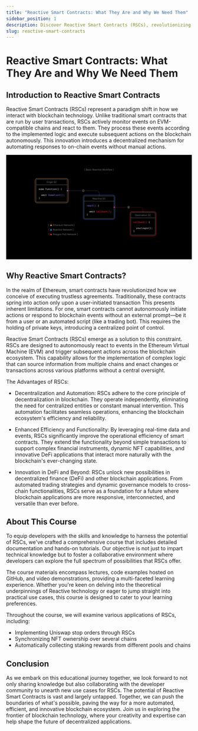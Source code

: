 ```yaml
---
title: "Reactive Smart Contracts: What They Are and Why We Need Them"
sidebar_position: 1
description: Discover Reactive Smart Contracts (RSCs), revolutionizing blockchain interaction with decentralized automation. Join our course to explore their potential, from Uniswap stop orders to NFT synchronization.
slug: reactive-smart-contracts
---
```


# Reactive Smart Contracts: What They Are and Why We Need Them

## Introduction to Reactive Smart Contracts

Reactive Smart Contracts (RSCs) represent a paradigm shift in how we interact with blockchain technology. Unlike
traditional smart contracts that are run by user transactions, RSCs actively monitor events on EVM-compatible chains
and react to them. They process these events according to the implemented logic and execute subsequent actions on the
blockchain autonomously. This innovation introduces a decentralized mechanism for automating responses to on-chain events
without manual actions.

![Basic Reactive Workflow](./img/basic-reactive-workflow.jpg)

## Why Reactive Smart Contracts?

In the realm of Ethereum, smart contracts have revolutionized how we conceive of executing trustless agreements.
Traditionally, these contracts spring into action only upon a user-initiated transaction This presents inherent
limitations. For one, smart contracts cannot autonomously initiate actions or respond to blockchain events without an
external prompt—be it from a user or an automated script (like a trading bot). This requires the holding of private
keys, introducing a centralized point of control.

Reactive Smart Contracts (RSCs) emerge as a solution to this constraint. RSCs are designed to autonomously react to events
in the Ethereum Virtual Machine (EVM) and trigger subsequent actions across the blockchain ecosystem. This capability
allows for the implementation of complex logic that can source information from multiple chains and enact changes or
transactions across various platforms without a central oversight.

The Advantages of RSCs:

* Decentralization and Automation: RSCs adhere to the core principle of decentralization in blockchain. They operate
independently, eliminating the need for centralized entities or constant manual intervention. This automation facilitates
seamless operations, enhancing the blockchain ecosystem's efficiency and reliability.

* Enhanced Efficiency and Functionality: By leveraging real-time data and events, RSCs significantly improve the operational
efficiency of smart contracts. They extend the functionality beyond simple transactions to support complex financial
instruments, dynamic NFT capabilities, and innovative DeFi applications that interact more naturally with the blockchain's
ever-changing state.

* Innovation in DeFi and Beyond: RSCs unlock new possibilities in decentralized finance (DeFi) and other blockchain
applications. From automated trading strategies and dynamic governance models to cross-chain functionalities, RSCs serve
as a foundation for a future where blockchain applications are more responsive, interconnected, and versatile than ever
before.

## About This Course

To equip developers with the skills and knowledge to harness the potential of RSCs, we've crafted a comprehensive course
that includes detailed documentation and hands-on tutorials. Our objective is not just to impart technical knowledge but
to foster a collaborative environment where developers can explore the full spectrum of possibilities that RSCs offer.

The course materials encompass lectures, code examples hosted on GitHub, and video demonstrations, providing a multi-faceted
learning experience. Whether you're keen on delving into the theoretical underpinnings of Reactive technology or eager to
jump straight into practical use cases, this course is designed to cater to your learning preferences.

Throughout the course, we will examine various applications of RSCs, including:

* Implementing Uniswap stop orders through RSCs
* Synchronizing NFT ownership over several chains
* Automatically collecting staking rewards from different pools and chains

## Conclusion

As we embark on this educational journey together, we look forward to not only sharing knowledge but also collaborating
with the developer community to unearth new use cases for RSCs. The potential of Reactive Smart Contracts is vast and
largely untapped. Together, we can push the boundaries of what's possible, paving the way for a more automated, efficient,
and innovative blockchain ecosystem. Join us in exploring the frontier of blockchain technology, where your creativity and
expertise can help shape the future of decentralized applications.
